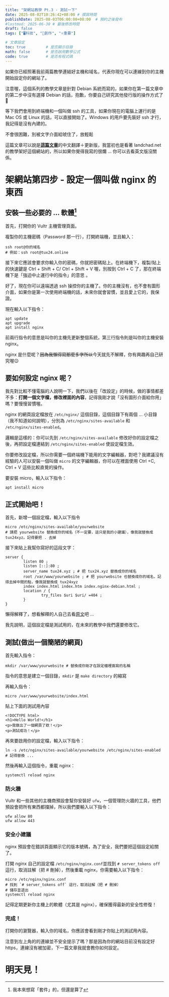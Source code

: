 ```yaml
---
title: "架網站教學 Pt.3 - 測試一下"
date: 2025-08-02T10:26:42+08:00 # 撰寫時間
publishDate: 2025-08-03T06:00:00+08:00  # 預約之後發布
#lastmod: 2025-06-30 # 最後修改時間
draft: false
tags: ["🖥️科技", "📝創作", "⭐️重要"]

# 文章設定
toc: true         # 是否顯示目錄
math: false       # 是否啟用數學公式
code: true        # 是否有程式碼
---
```

如果你已經照著我前兩篇教學連結好主機和域名，代表你現在可以連線到你的主機開始設定你的網站了。

注意喔，這個系列的教學文章是針對 Debian 系統而寫的，如果你在第一篇文章中的第二步中沒有選擇 Debian 的話，抱歉，你要自己研究其他發行版的操作方式了🥲

等下我們會用到終端機和一個叫做 ssh 的工具，如果你現在的電腦上運行的是 Mac OS 或 Linux 的話，可以直接開始了。Windows 的用戶要先裝好 ssh 才行，我記得是沒有內建的。

不會很困難，別被文字介面給唬住了，放輕鬆

這篇文章可以說是[**這篇文章**](https://landchad.net/basic/nginx/)的中文翻譯＋更新版，我當初也是看著 landchad.net 的教學架好這個網站的，所以如果你覺得我寫的很爛 ... 你可以去看英文版沒關係。

# 架網站第四步 - 設定一個叫做 nginx 的東西

## 安裝一些必要的 ... 軟體[^1]
[^1]: 我本來想寫「套件」的，但還是算了

首先，打開你的 Vultr 主機管理頁面。

複製你的主機密碼（Password 那一行），打開終端機，並且輸入：

```
ssh root@你的域名
# 例如：ssh root@tux24.online
```

接下來它應該會要求你輸入你的密碼，你就把密碼貼上。在終端機下，複製/貼上的快速鍵是 Ctrl + Shift + C/ Ctrl + Shift + V 喔，別按到 Ctrl + C 了，那在終端機下是「強迫中止運行中的指令」的意思 。

好了，現在你可以遠端透過 ssh 操控你的主機了。你的主機沒有，也不會有圖形介面，如果你是第一次使用終端機的話，未來你就會習慣，並且愛上它的，我保證。

現在輸入以下指令：

```
apt update
apt upgrade
apt install nginx
```

前兩行指令的意思是叫你的主機先更新整個系統，第三行指令則是叫你的主機安裝 nginx。

nginx 是什麼呢？~~因為我懶得寫那麼多字所以~~今天就先不解釋，你有興趣再自己研究喔😉

## 要如何設定 nginx 呢？

我先對比較不懂電腦的人說明一下，我們以後在「改設定」的時候，做的事情都差不多：**打開一個文字檔，修改裡面的內容**，記得我剛才說「沒有圖形介面給你用」嗎？要慢慢習慣喔。

nginx 的網頁設定檔放在 `/etc/nginx/` 這個目錄，這個目錄下有兩個 ... 小目錄（我不知道如何說明），分別為 `/etc/nginx/sites-available` 和 `/etc/nginx/sites-enabled`。

邏輯是這樣的：你可以先到 `/etc/nginx/sites-available` 修改好你的設定檔之後，再把設定檔連結到 `/etc/nginx/sites-enabled` 使設定檔生效。

你要修改設定檔，所以你需要一個終端機下能用的文字編輯器，對吧？我建議沒有經驗的人可以安裝一個叫做 `micro` 的文字編輯器，你可以在裡面使用 Ctrl +C, Ctrl + V 這些比較直覺的操作。

要安裝 micro，輸入以下指令：

```
apt install micro
```

## 正式開始吧！

首先，新增一個設定檔，輸入以下指令

```
micro /etc/nginx/sites-available/yourwebsite
# 請把 yourwebsite 替換成你的域名（不一定要，這只是我的小建議），像我就替換成 tux24xyz。記得要把 . 去掉
```

接下來貼上我幫你寫好的這段文字：

```
server {
        listen 80 ;
        listen [::]:80 ;
        server_name tux24.xyz ; # 把 tux24.xyz 替換成你的域名
        root /var/www/yourwebsite ; # 把 yourwebsite 也替換成你的域名，記得去掉中間的點，像我就替換成 tux24xyz
        index index.html index.htm index.nginx-debian.html ;
        location / {
                try_files $uri $uri/ =404 ;
        }
}

```

懶得解釋了，想看解釋的人自己去看[原文](https://landchad.net/basic/nginx/)吧 ...

我先說明，這個設定檔是測試用的，在未來的教學中我們還要修改它。

## 測試(做出一個簡陋的網頁)

首先輸入指令：

```
mkdir /var/www/yourwebsite # 替換成你剛才在設定檔裡面寫的名稱
```

指令的意思是建立一個目錄，`mkdir` 是 `make directory` 的縮寫

再輸入指令：

```
micro /var/www/yourwebsite/index.html
```

貼上下面的測試用內容

```
<!DOCTYPE html>
<h1>Hello World!</h1>
<p>我做出了一個網頁了欸！</p>
<p>測試成功！</p>
```

再來要啟用你的設定檔，輸入以下指令：

```
ln -s /etc/nginx/sites-available/yourwebsite /etc/nginx/sites-enabled
# 記得替換 ...
```

然後再輸入這個指令，重載 nginx：

```
systemctl reload nginx
```

### 防火牆

Vultr 和一些其他的主機商預設會幫你安裝好 `ufw`，一個管理防火牆的工具，他們預設會把所有東西都擋掉，所以我們要輸入以下指令：

```
ufw allow 80
ufw allow 443
```

### 安全小建議

nginx 預設會在錯誤頁面顯示它的版本號碼，為了安全，我們要把這個設定給關了。

打開 nginx 自己的設定檔 `/etc/nginx/nginx.conf`並找到 `# server_tokens off` 這行，取消註解（把 # 刪掉），然後重載 nginx，你需要輸入以下指令：

```
micro /etc/nginx/nginx.conf
# 找到 `# server_tokens off` 這行，取消註解（把 # 刪掉）
# 儲存並退出
systemctl reload nginx 
```

記得定期更新你主機上的軟體（尤其是 nginx），確保獲得最新的安全性修復！

### 完成！

打開你的瀏覽器，輸入你的域名，你應該會看到剛才你貼上的測試用內容。

注意到左上角的的連線並不安全提示了嗎？那是因為你的網站目前沒有設定好 https，連線沒有被加密，下一篇文章我就會教你如何設定。
# 明天見！

